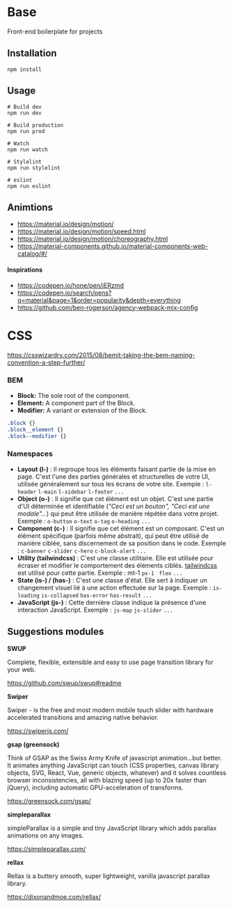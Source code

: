 # Base

Front-end boilerplate for projects

## Installation

```
npm install 
```

## Usage

```
# Build dev 
npm run dev

# Build production 
npm run prod

# Watch
npm run watch

# Stylelint 
npm run stylelint

# eslint 
npm run eslint
```

## Animtions

- https://material.io/design/motion/
- https://material.io/design/motion/speed.html
- https://material.io/design/motion/choreography.html
- https://material-components.github.io/material-components-web-catalog/#/

#### Inspirations

- https://codepen.io/hone/pen/jERzmd
- https://codepen.io/search/pens?q=material&page=1&order=popularity&depth=everything
- https://github.com/ben-rogerson/agency-webpack-mix-config



# CSS

https://csswizardry.com/2015/08/bemit-taking-the-bem-naming-convention-a-step-further/

### BEM

- **Block:** The sole root of the component.
- **Element:** A component part of the Block.
- **Modifier:** A variant or extension of the Block.

```css
.block {}
.block__element {}
.block--modifier {}
```

### Namespaces

- **Layout (l-)** :
  Il regroupe tous les éléments faisant partie de la mise en page. C'est l'une des parties générales et structurelles de votre UI, utilisée généralement sur tous les écrans de votre site.
  Exemple : `l-header` `l-main` `l-sidebar` `l-footer` `...`
- **Object (o-)** :
  Il signifie que cet élément est un objet. C'est une partie d'UI déterminée et identifiable (*"Ceci est un bouton", "Ceci est une modale"...*) qui peut être utilisée de manière répétée dans votre projet.
  Exemple : `o-button` `o-text` `o-tag` `o-heading` `...`
- **Component (c-)** :
  Il signifie que cet élément est un composant. C'est un élément spécifique (parfois même abstrait), qui peut être utilisé de manière ciblée, sans discernement de sa position dans le code.
  Exemple : `c-banner` `c-slider` `c-hero` `c-block-alert` `...`
- **Utility (tailwindcss)** :
  C'est une classe utilitaire. Elle est utilisée pour écraser et modifier le comportement des éléments ciblés.  [tailwindcss](https://tailwindcss.com) est utilisé pour cette partie.
  Exemple : mt-1 `px-1 ` `flex` `...`
- **State (is-) / (has-)** :
  C'est une classe d'état.
  Elle sert à indiquer un changement visuel lié à une action effectuée sur la page. Exemple : `is-loading` `is-collapsed` `has-error` `has-result` `...`
- **JavaScript (js-)** :
  Cette dernière classe indique la présence d'une interaction JavaScript.
  Exemple : `js-map` `js-slider` `...`

## Suggestions modules

**SWUP**

Complete, flexible, extensible and easy to use page transition library for your web.

https://github.com/swup/swup#readme

**Swiper** 

Swiper - is the free and most modern mobile touch slider with hardware accelerated transitions and amazing native behavior.

https://swiperjs.com/

**gsap (greensock)**

Think of GSAP as the Swiss Army Knife of javascript animation...but better. It animates anything JavaScript can touch (CSS properties, canvas library objects, SVG, React, Vue, generic objects, whatever) and it solves countless browser inconsistencies, all with blazing speed (up to 20x faster than jQuery), including automatic GPU-acceleration of transforms.

https://greensock.com/gsap/

**simpleparallax**

simpleParallax is a simple and tiny JavaScript library which adds parallax animations on any images.

https://simpleparallax.com/

**rellax**

Rellax is a buttery smooth, super lightweight, vanilla javascript parallax library.

https://dixonandmoe.com/rellax/
